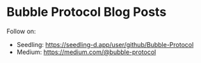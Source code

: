# Bubble Protocol Blog Posts

Follow on:
- Seedling: https://seedling-d.app/user/github/Bubble-Protocol
- Medium: https://medium.com/@bubble-protocol
